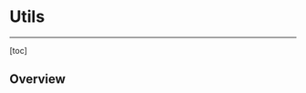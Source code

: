 # Utils

----

[toc]

## Overview

[Colaboratory]:https://colab.research.google.com/
[PyTorch]: https://pytorch.org/
[PyTorch]: https://pytorch.apachecn.org/
[Learn PyTorch]: https://www.learnpytorch.io/
